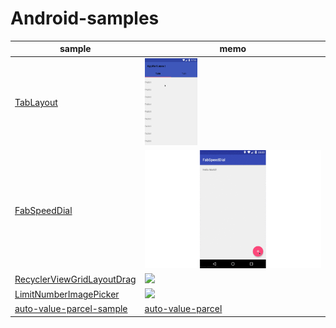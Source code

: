 # Android-samples

sample | memo
--- | ---
[TabLayout](./TabLayout) | <img src="/gif/tablayout.gif" width="30%">
[FabSpeedDial](./FabSpeedDial) | <img src="/gif/FabSpeedDial.gif">
[RecyclerViewGridLayoutDrag](./RecyclerViewGridLayoutDrag) | <img src="https://cloud.githubusercontent.com/assets/1322515/19758879/60cca048-9c65-11e6-9e64-4a9135425100.gif">
[LimitNumberImagePicker](./LimitNumberImagePicker) | <img width="50%" src="https://cloud.githubusercontent.com/assets/1322515/20648666/8a3b3b76-b4f0-11e6-87fe-8c259ea5cb68.gif">
[auto-value-parcel-sample](./auto-value-parcel-sample) | [auto-value-parcel](https://github.com/rharter/auto-value-parcel)

